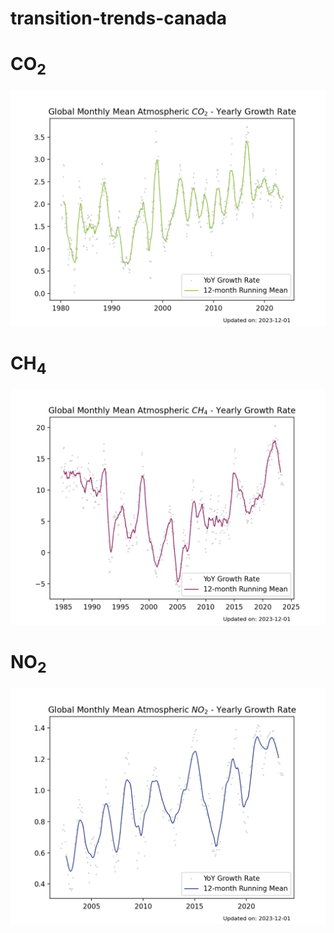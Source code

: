 # transition-trends-canada

# CO<sub>2</sub>
![co2](plots/co2.png)

# CH<sub>4</sub>
![co2](plots/ch4.png)

# NO<sub>2</sub>
![co2](plots/no2.png)

